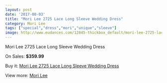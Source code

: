 ```yaml
---
layout: post
date: '2017-08-03'
title: "Mori Lee 2725 Lace Long Sleeve Wedding Dress"
category: Mori Lee
tags: ["special","dress","mori","unique","sleeve"]
image: http://www.eudances.com/12845-thickbox_default/mori-lee-2725-lace-long-sleeve-wedding-dress.jpg
---
```

Mori Lee 2725 Lace Long Sleeve Wedding Dress

On Sales: **$359.99**
<a href="https://www.eudances.com/en/mori-lee/3925-mori-lee-2725-lace-long-sleeve-wedding-dress.html"><amp-img layout="responsive" width="600" height="600" src="//www.eudances.com/12845-thickbox_default/mori-lee-2725-lace-long-sleeve-wedding-dress.jpg" alt="Mori Lee 2725 Lace Long Sleeve Wedding Dress 0" /></a>
<a href="https://www.eudances.com/en/mori-lee/3925-mori-lee-2725-lace-long-sleeve-wedding-dress.html"><amp-img layout="responsive" width="600" height="600" src="//www.eudances.com/12849-thickbox_default/mori-lee-2725-lace-long-sleeve-wedding-dress.jpg" alt="Mori Lee 2725 Lace Long Sleeve Wedding Dress 1" /></a>
<a href="https://www.eudances.com/en/mori-lee/3925-mori-lee-2725-lace-long-sleeve-wedding-dress.html"><amp-img layout="responsive" width="600" height="600" src="//www.eudances.com/12848-thickbox_default/mori-lee-2725-lace-long-sleeve-wedding-dress.jpg" alt="Mori Lee 2725 Lace Long Sleeve Wedding Dress 2" /></a>
<a href="https://www.eudances.com/en/mori-lee/3925-mori-lee-2725-lace-long-sleeve-wedding-dress.html"><amp-img layout="responsive" width="600" height="600" src="//www.eudances.com/12847-thickbox_default/mori-lee-2725-lace-long-sleeve-wedding-dress.jpg" alt="Mori Lee 2725 Lace Long Sleeve Wedding Dress 3" /></a>
<a href="https://www.eudances.com/en/mori-lee/3925-mori-lee-2725-lace-long-sleeve-wedding-dress.html"><amp-img layout="responsive" width="600" height="600" src="//www.eudances.com/12846-thickbox_default/mori-lee-2725-lace-long-sleeve-wedding-dress.jpg" alt="Mori Lee 2725 Lace Long Sleeve Wedding Dress 4" /></a>

Buy it: [Mori Lee 2725 Lace Long Sleeve Wedding Dress](https://www.eudances.com/en/mori-lee/3925-mori-lee-2725-lace-long-sleeve-wedding-dress.html "Mori Lee 2725 Lace Long Sleeve Wedding Dress")

View more: [Mori Lee](https://www.eudances.com/en/9-mori-lee "Mori Lee")